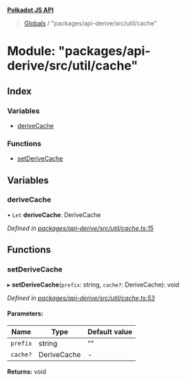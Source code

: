 **[Polkadot JS API](../README.md)**

> [Globals](../globals.md) / "packages/api-derive/src/util/cache"

# Module: "packages/api-derive/src/util/cache"

## Index

### Variables

* [deriveCache](_packages_api_derive_src_util_cache_.md#derivecache)

### Functions

* [setDeriveCache](_packages_api_derive_src_util_cache_.md#setderivecache)

## Variables

### deriveCache

• `Let` **deriveCache**: DeriveCache

*Defined in [packages/api-derive/src/util/cache.ts:15](https://github.com/polkadot-js/api/blob/f778bf32e/packages/api-derive/src/util/cache.ts#L15)*

## Functions

### setDeriveCache

▸ **setDeriveCache**(`prefix`: string, `cache?`: DeriveCache): void

*Defined in [packages/api-derive/src/util/cache.ts:53](https://github.com/polkadot-js/api/blob/f778bf32e/packages/api-derive/src/util/cache.ts#L53)*

#### Parameters:

Name | Type | Default value |
------ | ------ | ------ |
`prefix` | string | "" |
`cache?` | DeriveCache | - |

**Returns:** void
